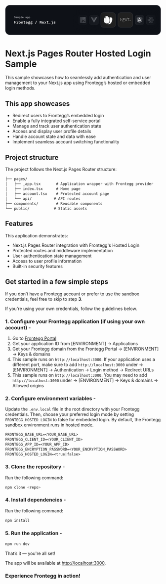 ![Next.js Pages Router Hosted Login Banner](/public/assets/next-banner.png)

# Next.js Pages Router Hosted Login Sample

This sample showcases how to seamlessly add authentication and user management to your Next.js app using Frontegg’s hosted or embedded login methods.

## This app showcases

- Redirect users to Frontegg’s embedded login
- Enable a fully integrated self-service portal
- Manage and track user authentication state
- Access and display user profile details
- Handle account state and data with ease
- Implement seamless account switching functionality

## Project structure

The project follows the Next.js Pages Router structure:

```
├── pages/
│   ├── _app.tsx       # Application wrapper with Frontegg provider
│   ├── index.tsx      # Home page
│   ├── account.tsx    # Protected account page
│   └── api/          # API routes
├── components/        # Reusable components
└── public/           # Static assets
```

## Features

This application demonstrates:
- Next.js Pages Router integration with Frontegg's Hosted Login
- Protected routes and middleware implementation
- User authentication state management
- Access to user profile information
- Built-in security features

## Get started in a few simple steps

If you don’t have a Frontegg account or prefer to use the sandbox credentials, feel free to skip to step **3**.

If you're using your own credentials, follow the guidelines below.

### 1. Configure your Frontegg application (if using your own account) -

1. Go to [Frontegg Portal](https://portal.frontegg.com/)
2. Get your application ID from [ENVIRONMENT] → Applications
3. Get your Frontegg domain from the Frontegg Portal → [ENVIRONMENT] → Keys & domains
4. This sample runs on `http://localhost:3000`. If your application uses a different port, make sure to add `http://localhost:3000` under → [ENVIRONMENT] → Authentication → Login method → Redirect URLs
5. This sample runs on `http://localhost:3000`. You may need to add `http://localhost:3000` under → [ENVIRONMENT] → Keys & domains → Allowed origins

### 2. Configure environment variables -

Update the `.env.local` file in the root directory with your Frontegg credentials. Then, choose your preferred login mode by setting `FRONTEGG_HOSTED_LOGIN` to false for embedded login. By default, the Frontegg sandbox environment runs in hosted mode.

```env
FRONTEGG_BASE_URL=<YOUR_BASE_URL>
FRONTEGG_CLIENT_ID=<YOUR_CLIENT_ID>
FRONTEGG_APP_ID=<YOUR_APP_ID>
FRONTEGG_ENCRYPTION_PASSWORD=<YOUR_ENCRYPTION_PASSWORD>
FRONTEGG_HOSTED_LOGIN=<true|false>
```

### 3. Clone the repository - 

Run the following command:

```bash
npm clone <repo>
```

### 4. Install dependencies -

Run the following command:

```bash
npm install
```

### 5. Run the application -

```bash
npm run dev
```

That’s it — you're all set!

The app will be available at [http://localhost:3000](http://localhost:3000).

### Experience Frontegg in action!